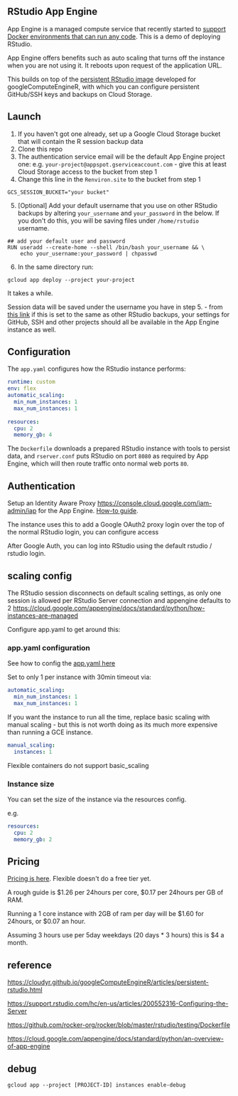 ## RStudio App Engine

App Engine is a managed compute service that recently started to [support Docker environments that can run any code](https://cloud.google.com/appengine/docs/flexible/).  This is a demo of deploying RStudio.

App Engine offers benefits such as auto scaling that turns off the instance when you are not using it.  It reboots upon request of the application URL.

This builds on top of the [persistent RStudio image](https://cloudyr.github.io/googleComputeEngineR/articles/persistent-rstudio.html) developed for googleComputeEngineR, with which you can configure persistent GitHub/SSH keys and backups on Cloud Storage. 

## Launch

1. If you haven't got one already, set up a Google Cloud Storage bucket that will contain the R session backup data
2. Clone this repo
3. The authentication service email will be the default App Engine project one: e.g. `your-project@appspot.gserviceaccount.com` - give this at least Cloud Storage access to the bucket from step 1
4. Change this line in the `Renviron.site` to the bucket from step 1

```
GCS_SESSION_BUCKET="your bucket"
```

5. [Optional] Add your default username that you use on other RStudio backups by altering `your_username` and `your_password` in the below.  If you don't do this, you will be saving files under `/home/rstudio` username.

```
## add your default user and password
RUN useradd --create-home --shell /bin/bash your_username && \
    echo your_username:your_password | chpasswd
```

6. In the same directory run:

```
gcloud app deploy --project your-project
```

It takes a while. 

Session data will be saved under the username you have in step 5. - from [this link](https://cloudyr.github.io/googleComputeEngineR/articles/persistent-rstudio.html) if this is set to the same as other RStudio backups, your settings for GitHub, SSH and other projects should all be available in the App Engine instance as well.

## Configuration

The `app.yaml` configures how the RStudio instance performs:

```yaml
runtime: custom
env: flex
automatic_scaling:
  min_num_instances: 1
  max_num_instances: 1
  
resources:
  cpu: 2
  memory_gb: 4

```

The `Dockerfile` downloads a prepared RStudio instance with tools to persist data, and `rserver.conf` puts RStudio on port `8080` as required by App Engine, which will then route traffic onto normal web ports `80`. 

## Authentication

Setup an Identity Aware Proxy https://console.cloud.google.com/iam-admin/iap for the App Engine. [How-to guide](https://cloud.google.com/iap/docs/app-engine-quickstart).

The instance uses this to add a Google OAuth2 proxy login over the top of the normal RStudio login, you can configure access

After Google Auth, you can log into RStudio using the default rstudio / rstudio login. 

## scaling config

The RStudio session disconnects on default scaling settings, as only one session is allowed per RStudio Server connection and appengine defaults to 2
https://cloud.google.com/appengine/docs/standard/python/how-instances-are-managed

Configure app.yaml to get around this:

### app.yaml configuration

See how to config the [app.yaml here](https://cloud.google.com/appengine/docs/flexible/custom-runtimes/configuring-your-app-with-app-yaml)

Set to only 1 per instance with 30min timeout via:

```yaml
automatic_scaling:
  min_num_instances: 1
  max_num_instances: 1
```

If you want the instance to run all the time, replace basic scaling with manual scaling - but this is not worth doing as its much more expensive than running a GCE instance. 

```yaml
manual_scaling:
  instances: 1
```

Flexible containers do not support basic_scaling

### Instance size

You can set the size of the instance via the resources config.  

e.g. 

```yaml
resources:
  cpu: 2
  memory_gb: 2
```

## Pricing

[Pricing is here](https://cloud.google.com/appengine/pricing#flexible-environment-instances).  Flexible doesn't do a free tier yet. 

A rough guide is $1.26 per 24hours per core, $0.17 per 24hours per GB of RAM.

Running a 1 core instance with 2GB of ram per day will be $1.60 for 24hours, or $0.07 an hour.  

Assuming 3 hours use per 5day weekdays (20 days * 3 hours) this is $4 a month.



## reference

https://cloudyr.github.io/googleComputeEngineR/articles/persistent-rstudio.html

https://support.rstudio.com/hc/en-us/articles/200552316-Configuring-the-Server

https://github.com/rocker-org/rocker/blob/master/rstudio/testing/Dockerfile

https://cloud.google.com/appengine/docs/standard/python/an-overview-of-app-engine

## debug

```
gcloud app --project [PROJECT-ID] instances enable-debug
```

